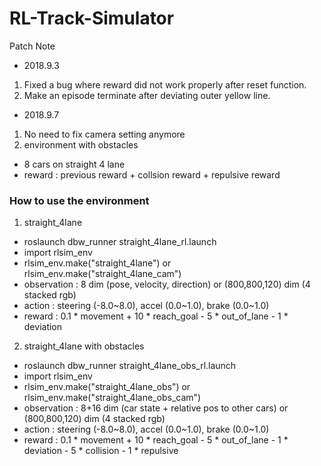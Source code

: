 # RL-Track-Simulator

Patch Note

- 2018.9.3
1. Fixed a bug where reward did not work properly after reset function.
2. Make an episode terminate after deviating outer yellow line.

- 2018.9.7
1. No need to fix camera setting anymore
2. environment with obstacles
 - 8 cars on straight 4 lane
 - reward : previous reward + collsion reward + repulsive reward




### How to use the environment

1. straight_4lane
 - roslaunch dbw_runner straight_4lane_rl.launch
 - import rlsim_env
 - rlsim_env.make("straight_4lane") or rlsim_env.make("straight_4lane_cam")
 - observation : 8 dim (pose, velocity, direction) or (800,800,120) dim (4 stacked rgb)
 - action : steering (-8.0~8.0), accel (0.0~1.0), brake (0.0~1.0)
 - reward : 0.1 * movement + 10 * reach_goal - 5 * out_of_lane - 1 * deviation

2. straight_4lane with obstacles
 - roslaunch dbw_runner straight_4lane_obs_rl.launch
 - import rlsim_env
 - rlsim_env.make("straight_4lane_obs") or rlsim_env.make("straight_4lane_obs_cam")
 - observation : 8+16 dim (car state + relative pos to other cars) or (800,800,120) dim (4 stacked rgb)
 - action : steering (-8.0~8.0), accel (0.0~1.0), brake (0.0~1.0)
 - reward : 0.1 * movement + 10 * reach_goal - 5 * out_of_lane - 1 * deviation - 5 * collision - 1 * repulsive
